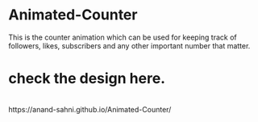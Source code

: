 # Animated-Counter
This is the counter animation which can be used for keeping track of followers, likes, subscribers and any other important number that matter.
<br/>
# check the design here.
<br/>
https://anand-sahni.github.io/Animated-Counter/
